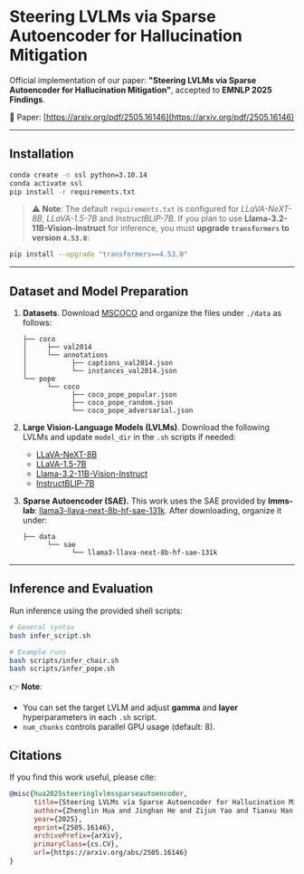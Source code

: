 # Steering LVLMs via Sparse Autoencoder for Hallucination Mitigation

Official implementation of our paper:
**"Steering LVLMs via Sparse Autoencoder for Hallucination Mitigation"**, accepted to **EMNLP 2025 Findings**.

📄 Paper: [https://arxiv.org/pdf/2505.16146](https://arxiv.org/pdf/2505.16146)

---

## Installation

```bash
conda create -n ssl python=3.10.14
conda activate ssl
pip install -r requirements.txt
```

> ⚠️ **Note**: The default `requirements.txt` is configured for *LLaVA-NeXT-8B*, *LLaVA-1.5-7B* and *InstructBLIP-7B*. If you plan to use **Llama-3.2-11B-Vision-Instruct** for inference, you must **upgrade `transformers` to version `4.53.0`**:
```bash
pip install --upgrade "transformers==4.53.0"
```

---

## Dataset and Model Preparation

1. **Datasets**. Download [MSCOCO](https://cocodataset.org/#download) and organize the files under `./data` as follows:

   ```
   ├── coco
   │     ├── val2014
   │     └── annotations
   │           ├── captions_val2014.json
   │           └── instances_val2014.json
   └── pope
         └── coco
               ├── coco_pope_popular.json
               ├── coco_pope_random.json
               └── coco_pope_adversarial.json
   ```

2. **Large Vision-Language Models (LVLMs)**. Download the following LVLMs and update `model_dir` in the `.sh` scripts if needed:

   * [LLaVA-NeXT-8B](https://huggingface.co/llava-hf/llama3-llava-next-8b-hf/tree/main)
   * [LLaVA-1.5-7B](https://huggingface.co/llava-hf/llava-1.5-7b-hf/tree/main)
   * [Llama-3.2-11B-Vision-Instruct](https://huggingface.co/meta-llama/Llama-3.2-11B-Vision-Instruct/tree/main)
   * [InstructBLIP-7B](https://huggingface.co/Salesforce/instructblip-vicuna-7b/tree/52ba0cb2c44d96b2fcceed4e84141dc40d2b6a92)

3. **Sparse Autoencoder (SAE).** This work uses the SAE provided by **lmms-lab**:
   [llama3-llava-next-8b-hf-sae-131k](https://huggingface.co/lmms-lab/llama3-llava-next-8b-hf-sae-131k/tree/main).
   After downloading, organize it under:

   ```
   ├── data
         └── sae
               └── llama3-llava-next-8b-hf-sae-131k
   ```

---

## Inference and Evaluation

Run inference using the provided shell scripts:

```bash
# General syntax
bash infer_script.sh

# Example runs
bash scripts/infer_chair.sh
bash scripts/infer_pope.sh
```

👉 **Note**:

* You can set the target LVLM and adjust **gamma** and **layer** hyperparameters in each `.sh` script.
* `num_chunks` controls parallel GPU usage (default: 8).

## Citations

If you find this work useful, please cite:

```bibtex
@misc{hua2025steeringlvlmssparseautoencoder,
      title={Steering LVLMs via Sparse Autoencoder for Hallucination Mitigation}, 
      author={Zhenglin Hua and Jinghan He and Zijun Yao and Tianxu Han and Haiyun Guo and Yuheng Jia and Junfeng Fang},
      year={2025},
      eprint={2505.16146},
      archivePrefix={arXiv},
      primaryClass={cs.CV},
      url={https://arxiv.org/abs/2505.16146}
}
```